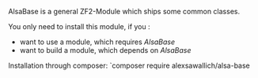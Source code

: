 AlsaBase is a general ZF2-Module which ships some common classes.

You only need to install this module, if you :

* want to use a module, which requires *AlsaBase*
* want to build a module, which depends on *AlsaBase*

Installation through composer: `composer require alexsawallich/alsa-base